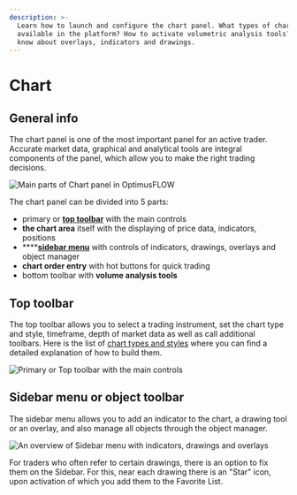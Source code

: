 ```yaml
---
description: >-
  Learn how to launch and configure the chart panel. What types of charts are
  available in the platform? How to activate volumetric analysis tools? Get to
  know about overlays, indicators and drawings.
---
```


# Chart

## General info

The chart panel is one of the most important panel for an active trader. Accurate market data, graphical and analytical tools are integral components of the panel, which allow you to make the right trading decisions.

![Main parts of Chart panel in OptimusFLOW](../../.gitbook/assets/main-parts-of-chart-panel-in-quantower.png)

The chart panel can be divided into 5 parts:

* primary or [**top toolbar**](./#top-toolbar) with the main controls
* **the chart area** itself with the displaying of price data, indicators, positions
* \*\*\*\*[**sidebar menu**](./#sidebar-menu-or-object-toolbar) with controls of indicators, drawings, overlays and object manager
* **chart order entry** with hot buttons for quick trading
* bottom toolbar with **volume analysis tools**

## Top toolbar

The top toolbar allows you to select a trading instrument, set the chart type and style, timeframe, depth of market data as well as call additional toolbars. Here is the list of [chart types and styles](https://help.optimusflow.qtower.app/analytics-panels/chart/chart-types) where you can find a detailed explanation of how to build them.

![Primary or Top toolbar with the main controls ](../../.gitbook/assets/top-toolbar.png)

## Sidebar menu or object toolbar

The sidebar menu allows you to add an indicator to the chart, a drawing tool or an overlay, and also manage all objects through the object manager.

![An overview of Sidebar menu with indicators, drawings and overlays](../../.gitbook/assets/chart-sidebar-menu.png)

For traders who often refer to certain drawings, there is an option to fix them on the Sidebar. For this, near each drawing there is an "Star" icon, upon activation of which you add them to the Favorite List.

